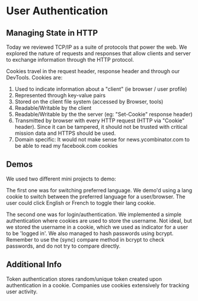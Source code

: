 
# User Authentication

## Managing State in HTTP
Today we reviewed TCP/IP as a suite of protocols that power the web. We explored the nature of requests and responses that allow clients and server to exchange information through the HTTP protocol.

Cookies travel in the request header, response header and through our DevTools. Cookies are:
1. Used to indicate information about a "client" (ie browser / user profile)
2. Represented through key-value pairs
3. Stored on the client file system (accessed by Browser, tools)
4. Readable/Writable by the client
5. Readable/Writable by the the server (eg: "Set-Cookie" response header)
6. Transmitted by browser with every HTTP request (HTTP via "Cookie" header). Since it can be tampered, it should not be trusted with critical mission data and HTTPS should be used.
7. Domain specific: It would not make sense for news.ycombinator.com to be able to read my facebook.com cookies

## Demos
We used two different mini projects to demo:

The first one was for switching preferred language. We demo'd using a lang cookie to switch between the preferred language for a user/browser. The user could click English or French to toggle their lang cookie.

The second one was for login/authentication. We implemented a simple authentication where cookies are used to store the username. Not ideal, but we stored the username in a cookie, which we used as indicator for a user to be 'logged in'. We also managed to hash passwords using bcrypt. Remember to use the (sync) compare method in bcrypt to check passwords, and do not try to compare directly.

## Additional Info
Token authentication stores random/unique token created upon authentication in a cookie.
Companies use cookies extensively for tracking user activity.

